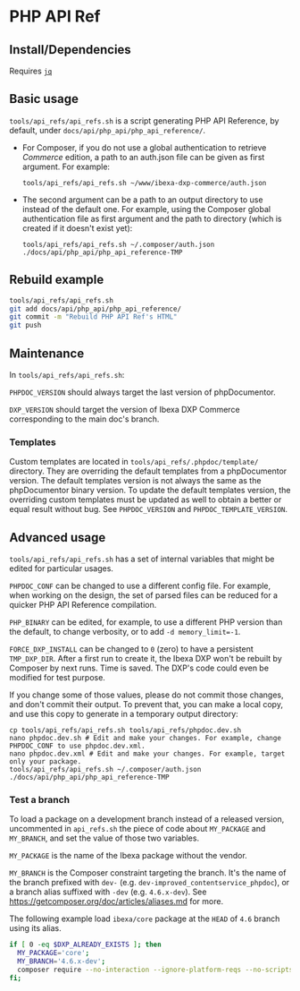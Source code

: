 # PHP API Ref

## Install/Dependencies

Requires [`jq`](https://stedolan.github.io/jq/download/)

## Basic usage

`tools/api_refs/api_refs.sh` is a script generating PHP API Reference, by default, under `docs/api/php_api/php_api_reference/`.

- For Composer, if you do not use a global authentication to retrieve _Commerce_ edition, a path to an auth.json file can be given as first argument. For example:
  ```
  tools/api_refs/api_refs.sh ~/www/ibexa-dxp-commerce/auth.json
  ```
- The second argument can be a path to an output directory to use instead of the default one. For example, using the Composer global authentication file as first argument and the path to directory (which is created if it doesn't exist yet):
  ```
  tools/api_refs/api_refs.sh ~/.composer/auth.json ./docs/api/php_api/php_api_reference-TMP
  ```

## Rebuild example

```bash
tools/api_refs/api_refs.sh
git add docs/api/php_api/php_api_reference/
git commit -m "Rebuild PHP API Ref's HTML"
git push
```

## Maintenance

In `tools/api_refs/api_refs.sh`:

`PHPDOC_VERSION` should always target the last version of phpDocumentor.

`DXP_VERSION` should target the version of Ibexa DXP Commerce corresponding to the main doc's branch.

### Templates

Custom templates are located in `tools/api_refs/.phpdoc/template/` directory.
They are overriding the default templates from a phpDocumentor version.
The default templates version is not always the same as the phpDocumentor binary version.
To update the default templates version, the overriding custom templates must be updated as well to obtain a better or equal result without bug.
See `PHPDOC_VERSION` and `PHPDOC_TEMPLATE_VERSION`.

## Advanced usage

`tools/api_refs/api_refs.sh` has a set of internal variables that might be edited for particular usages.

`PHPDOC_CONF` can be changed to use a different config file.
For example, when working on the design, the set of parsed files can be reduced for a quicker PHP API Reference compilation.

`PHP_BINARY` can be edited, for example, to use a different PHP version than the default, to change verbosity, or to add `-d memory_limit=-1`.

`FORCE_DXP_INSTALL` can be changed to `0` (zero) to have a persistent `TMP_DXP_DIR`.
After a first run to create it, the Ibexa DXP won't be rebuilt by Composer by next runs.
Time is saved. The DXP's code could even be modified for test purpose.

If you change some of those values, please do not commit those changes, and don't commit their output.
To prevent that, you can make a local copy, and use this copy to generate in a temporary output directory:
```shell
cp tools/api_refs/api_refs.sh tools/api_refs/phpdoc.dev.sh
nano phpdoc.dev.sh # Edit and make your changes. For example, change PHPDOC_CONF to use phpdoc.dev.xml.
nano phpdoc.dev.xml # Edit and make your changes. For example, target only your package.
tools/api_refs/api_refs.sh ~/.composer/auth.json ./docs/api/php_api/php_api_reference-TMP
```

### Test a branch

To load a package on a development branch instead of a released version,
uncommented in `api_refs.sh` the piece of code about `MY_PACKAGE` and `MY_BRANCH`,
and set the value of those two variables.

`MY_PACKAGE` is the name of the Ibexa package without the vendor.

`MY_BRANCH` is the Composer constraint targeting the branch.
It's the name of the branch prefixed with `dev-` (e.g. `dev-improved_contentservice_phpdoc`),
or a branch alias suffixed with `-dev` (e.g. `4.6.x-dev`).
See https://getcomposer.org/doc/articles/aliases.md for more.

The following example load `ibexa/core` package at the `HEAD` of `4.6` branch using its alias.

```bash
if [ 0 -eq $DXP_ALREADY_EXISTS ]; then
  MY_PACKAGE='core';
  MY_BRANCH='4.6.x-dev';
  composer require --no-interaction --ignore-platform-reqs --no-scripts ibexa/$MY_PACKAGE "$MY_BRANCH as $DXP_VERSION";
fi;
```
